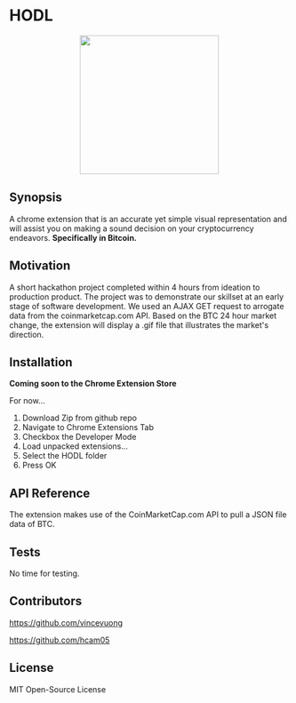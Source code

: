 # HODL

<p align="center">
  <img width="250" height="250"src="https://github.com/vincevuong/HODL/blob/master/Images/btc_crazyCoaster.gif?raw=true">
</p>

## Synopsis

A chrome extension that is an accurate yet simple visual representation and will assist you on making a sound decision on your cryptocurrency endeavors. **Specifically in Bitcoin.**

## Motivation

A short hackathon project completed within 4 hours from ideation to production product. The project was to demonstrate our skillset at an early stage of software development. We used an AJAX GET request to arrogate data from the coinmarketcap.com API. Based on the BTC 24 hour market change, the extension will display a .gif file that illustrates the market's direction.


## Installation

**Coming soon to the Chrome Extension Store**

For now...
1. Download Zip from github repo
2. Navigate to Chrome Extensions Tab
3. Checkbox the Developer Mode
4. Load unpacked extensions...
5. Select the HODL folder
6. Press OK

## API Reference

The extension makes use of the CoinMarketCap.com API to pull a JSON file data of BTC.

## Tests

No time for testing.

## Contributors

https://github.com/vincevuong

https://github.com/hcam05

## License

MIT Open-Source License

